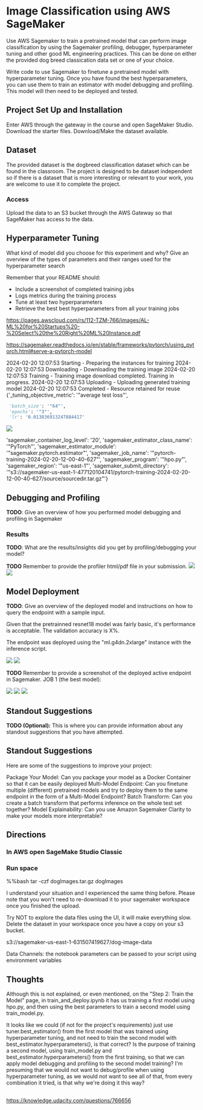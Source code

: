 # Image Classification using AWS SageMaker

Use AWS Sagemaker to train a pretrained model that can perform image classification by using the Sagemaker profiling, debugger, hyperparameter tuning and other good ML engineering practices. This can be done on either the provided dog breed classication data set or one of your choice.

Write code to use Sagemaker to finetune a pretrained model with hyperparameter tuning. Once you have found the best hyperparameters, you can use them to train an estimator with model debugging and profiling. This model will then need to be deployed and tested.

## Project Set Up and Installation
Enter AWS through the gateway in the course and open SageMaker Studio. 
Download the starter files.
Download/Make the dataset available. 

## Dataset
The provided dataset is the dogbreed classification dataset which can be found in the classroom.
The project is designed to be dataset independent so if there is a dataset that is more interesting or relevant to your work, you are welcome to use it to complete the project.

### Access
Upload the data to an S3 bucket through the AWS Gateway so that SageMaker has access to the data. 

## Hyperparameter Tuning
What kind of model did you choose for this experiment and why? Give an overview of the types of parameters and their ranges used for the hyperparameter search

Remember that your README should:
- Include a screenshot of completed training jobs
- Logs metrics during the training process
- Tune at least two hyperparameters
- Retrieve the best best hyperparameters from all your training jobs


https://pages.awscloud.com/rs/112-TZM-766/images/AL-ML%20for%20Startups%20-%20Select%20the%20Right%20ML%20Instance.pdf

https://sagemaker.readthedocs.io/en/stable/frameworks/pytorch/using_pytorch.html#serve-a-pytorch-model


2024-02-20 12:07:53 Starting - Preparing the instances for training
2024-02-20 12:07:53 Downloading - Downloading the training image
2024-02-20 12:07:53 Training - Training image download completed. Training in progress.
2024-02-20 12:07:53 Uploading - Uploading generated training model
2024-02-20 12:07:53 Completed - Resource retained for reuse
{'_tuning_objective_metric': '"average test loss"',

```python
 'batch_size': '"64"',
 'epochs': '"3"',
 'lr': '0.013836913247884417'
```

![](screenshots/hypertuning.png)


 'sagemaker_container_log_level': '20',
 'sagemaker_estimator_class_name': '"PyTorch"',
 'sagemaker_estimator_module': '"sagemaker.pytorch.estimator"',
 'sagemaker_job_name': '"pytorch-training-2024-02-20-12-00-40-627"',
 'sagemaker_program': '"hpo.py"',
 'sagemaker_region': '"us-east-1"',
 'sagemaker_submit_directory': '"s3://sagemaker-us-east-1-477120104741/pytorch-training-2024-02-20-12-00-40-627/source/sourcedir.tar.gz"'}

## Debugging and Profiling
**TODO**: Give an overview of how you performed model debugging and profiling in Sagemaker


### Results
**TODO**: What are the results/insights did you get by profiling/debugging your model?

**TODO** Remember to provide the profiler html/pdf file in your submission.
![](screenshots/averge_loss.png)
![](screenshots/cross_entropy.png)


## Model Deployment
**TODO**: Give an overview of the deployed model and instructions on how to query the endpoint with a sample input.


Given that the pretrainned resnet18 model was fairly basic, it's performance is acceptable. The validation accuracy is X%.



The endpoint was deployed using the "ml.g4dn.2xlarge" instance with the inference script.

![](screenshots/endpoint.png)
![](screenshots/endpoint2.png)

**TODO** Remember to provide a screenshot of the deployed active endpoint in Sagemaker.
JOB 1 (the best model):

![](screenshots/endpoint2.png)
![](screenshots/model.png)
![](screenshots/model3.png)

## Standout Suggestions
**TODO (Optional):** This is where you can provide information about any standout suggestions that you have attempted.



## Standout Suggestions
Here are some of the suggestions to improve your project:


Package Your Model: Can you package your model as a Docker Container so that it can be easily deployed
Multi-Model Endpoint: Can you finetune multiple (different) pretrained models and try to deploy them to the same endpoint in the form of a Multi-Model Endpoint?
Batch Transform: Can you create a batch transform that performs inference on the whole test set together?
Model Explainability: Can you use Amazon Sagemaker Clarity to make your models more interpretable?

## Directions


### In AWS open SageMake Studio Classic

### Run space

%%bash
tar -czf dogImages.tar.gz dogImages

I understand your situation and I experienced the same thing before. Please note that you won't need to re-download it to your sagemaker workspace once you finished the upload.

Try NOT to explore the data files using the UI, it will make everything slow.
Delete the dataset in your workspace once you have a copy on your s3 bucket.

s3://sagemaker-us-east-1-631507419627/dog-image-data


Data Channels: the notebook parameters can be passed to your script using environment variables

## Thoughts

Although this is not explained, or even mentioned, on the "Step 2: Train the Model" page, in train_and_deploy.ipynb it has us training a first model using hpo.py, and then using the best parameters to train a second model using train_model.py.

It looks like we could (if not for the project's requirements) just use tuner.best_estimator() from the first model that was trained using hyperparameter tuning, and not need to train the second model with best_estimator.hyperparameters(), is that correct?
Is the purpose of training a second model, using train_model.py and best_estimator.hyperparameters() from the first training, so that we can apply model debugging and profiling to the second model training?
I'm presuming that we would not want to debug/profile when using hyperparameter tuning, as we would not want to see all of that, from every combination it tried, is that why we're doing it this way?

## 

https://knowledge.udacity.com/questions/766656